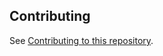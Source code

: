 ## Contributing

See [Contributing to this repository](https://github.com/ManoManoTech/ALaMano/blob/master/CONTRIBUTING.md).